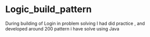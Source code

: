 # Logic_build_pattern
During building of Login in problem solving  I had did practice , and developed around 200 pattern i have solve using Java
